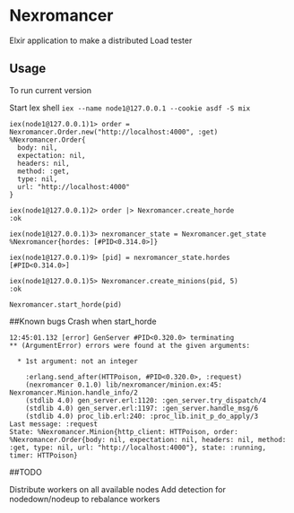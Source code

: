 # Nexromancer

Elxir application to make a distributed Load tester

## Usage
To run current version

Start Iex shell
`iex --name node1@127.0.0.1 --cookie asdf -S mix`

```
iex(node1@127.0.0.1)1> order = Nexromancer.Order.new("http://localhost:4000", :get)
%Nexromancer.Order{
  body: nil,
  expectation: nil,
  headers: nil,
  method: :get,
  type: nil,
  url: "http://localhost:4000"
}

iex(node1@127.0.0.1)2> order |> Nexromancer.create_horde
:ok

iex(node1@127.0.0.1)3> nexromancer_state = Nexromancer.get_state
%Nexromancer{hordes: [#PID<0.314.0>]}

iex(node1@127.0.0.1)9> [pid] = nexromancer_state.hordes
[#PID<0.314.0>]

iex(node1@127.0.0.1)5> Nexromancer.create_minions(pid, 5)
:ok

Nexromancer.start_horde(pid)
```

##Known bugs
Crash when start_horde

```
12:45:01.132 [error] GenServer #PID<0.320.0> terminating
** (ArgumentError) errors were found at the given arguments:

  * 1st argument: not an integer

    :erlang.send_after(HTTPoison, #PID<0.320.0>, :request)
    (nexromancer 0.1.0) lib/nexromancer/minion.ex:45: Nexromancer.Minion.handle_info/2
    (stdlib 4.0) gen_server.erl:1120: :gen_server.try_dispatch/4
    (stdlib 4.0) gen_server.erl:1197: :gen_server.handle_msg/6
    (stdlib 4.0) proc_lib.erl:240: :proc_lib.init_p_do_apply/3
Last message: :request
State: %Nexromancer.Minion{http_client: HTTPoison, order: %Nexromancer.Order{body: nil, expectation: nil, headers: nil, method: :get, type: nil, url: "http://localhost:4000"}, state: :running, timer: HTTPoison}
```

##TODO

Distribute workers on all available nodes
Add detection for nodedown/nodeup to rebalance workers



